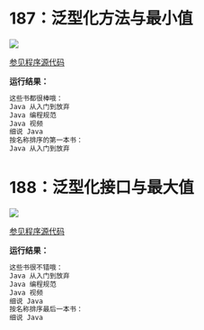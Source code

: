 # 187：泛型化方法与最小值

<img src="http://image.renkaigis.com/keepcoding/2017120401.png">

<a href="https://github.com/renkaigis/KeepCoding/tree/master/2017/12/04" target="_blank">参见程序源代码</a>

**运行结果：**

```java
这些书都很棒哦：
Java 从入门到放弃
Java 编程规范
Java 视频
细说 Java
按名称排序的第一本书：
Java 从入门到放弃
```

# 188：泛型化接口与最大值

<img src="http://image.renkaigis.com/keepcoding/2017120402.png">

<a href="https://github.com/renkaigis/KeepCoding/tree/master/2017/12/04" target="_blank">参见程序源代码</a>

**运行结果：**

```java
这些书很不错哦：
Java 从入门到放弃
Java 编程规范
Java 视频
细说 Java
按名称排序最后一本书：
细说 Java
```
